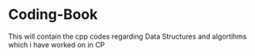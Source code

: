 # Coding-Book
This will contain the cpp codes regarding Data Structures and algortihms which i have worked on in CP 
